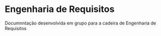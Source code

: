 # Engenharia de Requisitos
 Documnntação desenvolvida em grupo para a cadeira de Engenharia de Requisitos
